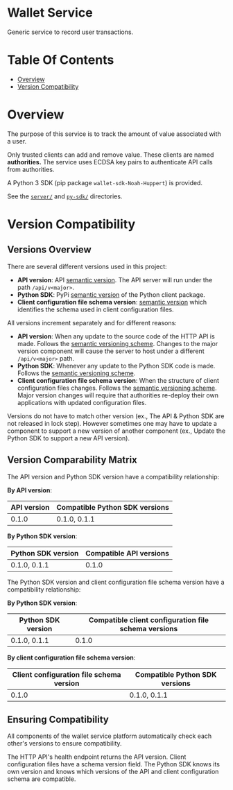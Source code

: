 # Wallet Service
Generic service to record user transactions. 

# Table Of Contents
- [Overview](#overview)
- [Version Compatibility](#version-compatibility)

# Overview
The purpose of this service is to track the amount of value associated with
a user. 

Only trusted clients can add and remove value. These clients are 
named **authorities.** The service uses ECDSA key pairs to authenticate API
calls from authorities.

A Python 3 SDK (pip package `wallet-sdk-Noah-Huppert`) is provided.

See the [`server/`](./server) and [`py-sdk/`](./py-sdk) directories.

# Version Compatibility
## Versions Overview
There are several different versions used in this project:

- **API version**: API [semantic version](https://semver.org/). The API
  server will run under the path `/api/v<major>`.
- **Python SDK**: PyPi [semantic version](https://semver.org/) of the Python 
  client package.
- **Client configuration file schema version**: 
  [semantic version](https://semver.org/) which identifies the schema used in 
  client configuration files.
  
All versions increment separately and for different reasons:

- **API version**: When any update to the source code of the HTTP API is made. 
  Follows the [semantic versioning scheme](https://semver.org/). Changes to the
  major version component will cause the server to host under a different
  `/api/v<major>` path.
- **Python SDK**: Whenever any update to the Python SDK code is made. Follows
  the [semantic versioning scheme](https://semver.org/).
- **Client configuration file schema version**: When the structure of client
  configuration files changes. Follows
  the [semantic versioning scheme](https://semver.org/). Major version changes
  will require that authorities re-deploy their own applications with
  updated configuration files.

Versions do not have to match other version (ex., The API & Python SDK are not 
released in lock step). However sometimes one may have to update a component to 
support a new version of another component (ex., Update the Python SDK to 
support a new API version).

## Version Comparability Matrix
The API version and Python SDK version have a compatibility relationship:

**By API version**:

| API version | Compatible Python SDK versions |
|-------------|--------------------------------|
| 0.1.0       | 0.1.0, 0.1.1                   |


**By Python SDK version**:

| Python SDK version | Compatible API versions |
|--------------------|-------------------------|
| 0.1.0, 0.1.1       | 0.1.0                   |


The Python SDK version and client configuration file schema version have a
compatibility relationship:

**By Python SDK version**:

| Python SDK version | Compatible client configuration file schema versions |
|--------------------|------------------------------------------------------|
| 0.1.0, 0.1.1       | 0.1.0                                                |

**By client configuration file schema version**:

| Client configuration file schema version | Compatible Python SDK versions |
|------------------------------------------|--------------------------------|
| 0.1.0                                    | 0.1.0, 0.1.1                   |

## Ensuring Compatibility
All components of the wallet service platform automatically check each other's
versions to ensure compatibility.

The HTTP API's health endpoint returns the API version. Client configuration 
files have a schema version field. The Python SDK knows its own version and 
knows which versions of the API and client configuration schema are compatible.
